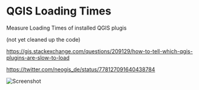 # QGIS Loading Times
Measure Loading Times of installed QGIS plugis

(not yet cleaned up the code)

https://gis.stackexchange.com/questions/209129/how-to-tell-which-qgis-plugins-are-slow-to-load

https://twitter.com/neogis_de/status/778127091640438784 

![Screenshot](https://pbs.twimg.com/media/Csx2dB6W8AIy0hZ.jpg)



